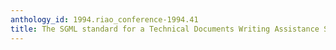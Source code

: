 ```yaml
---
anthology_id: 1994.riao_conference-1994.41
title: The SGML standard for a Technical Documents Writing Assistance System
---
```


